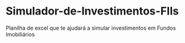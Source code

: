 # Simulador-de-Investimentos-FIIs
Planilha de excel que te ajudará a simular investimentos em Fundos Imobiliários
